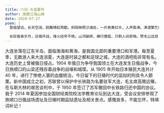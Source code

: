 ```yaml
---
title: 八归·大连夏吟
author: 放歌江海山阙
date: 2020-07-27
poem: |
  登临望远，长天空阔，鸥舞晴虹雨歇。斜阳映照沙滩处，一片艳黄红伞，人声鼎沸。津渡繁忙船笛响，港湾里，货来驳接。夜幕下，千夏霓虹，妩媚胜瑶阙。

  长叹昏昏岁月，日俄开战，烽火经年不绝。山河破碎，横行倭寇，只剩人间悲咽。赞毛公远目，智使苏军往家撤。乾坤转，风云百载，旧貌新颜，风翻旌旆猎！
---
```


大连坐落在辽东半岛，面临渤海和黄海，是我国北部的重要港口和军港。每至夏季，无数游人来大连消夏，大连是时装之都和足球之城，大连的酒吧街非常有名。大连历史上曾被俄日侵占。1904 年俄日为争夺我国领土在大连发生日俄战争，今日旅顺口的山梁还残存着战争的战壕和城堞。从 1905 年开始日本殖民大连共计 40 年，进行了惨绝人寰的血腥统治，今日留下的日殖时代的监狱的刑具令人颤栗。新中国成立之初，苏联曾以保护中长铁路为名要驻军大连，毛主席高赡远嘱，在与斯大林的艰苦谈判中，于 1950 年签订了苏军撤回中长铁路归还中国的协议。我于 2014 年夏因参加全国财经类院校法学教育论坛到达大连，受会议安排参观了旅顺口日俄战场遗址及日殖时期监狱遗址及相关景点。感慨良多，不能忘怀，特填词补记！
